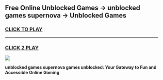 
## Free Online Unblocked Games → unblocked games supernova → Unblocked Games
<h3>
<a href="https://premium.freeplayer.one?title=unblocked_games_supernova&ref=21F">CLICK TO PLAY</a></h3>
<hr>

<h3>
<a href="https://premium.freeplayer.one?title=unblocked_games_supernova&ref=21F">CLICK 2 PLAY</a>
  
</h3>

<a href="https://premium.freeplayer.one?title=unblocked_games_supernova&ref=21F/"><img src="https://clearcache.store/games.png"></a>


**unblocked games supernova games unblocked: Your Gateway to Fun and Accessible Online Gaming**
